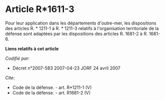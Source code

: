 # Article R*1611-3

Pour leur application dans les départements d'outre-mer, les dispositions des articles R. * 1211-1 à R. * 1211-3 relatifs à
l'organisation territoriale de la défense sont adaptées par les dispositions des articles R. 1681-2 à R. 1681-6.

**Liens relatifs à cet article**

_Codifié par_:

  - Décret n°2007-583 2007-04-23 JORF 24 avril 2007

_Cite_:

  - Code de la défense. - art. R*1211-1 (V)
  - Code de la défense. - art. R1681-2 (V)
